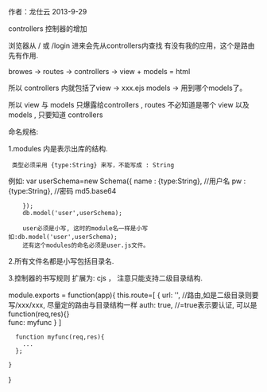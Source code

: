 作者：龙仕云 2013-9-29


controllers 控制器的增加

浏览器从 / 或 /login 进来会先从controllers内查找
有没有我的应用，这个是路由先有作用.

browes -> routes -> controllers -> view  + models = html 

所以 controllers 内就包括了view -> xxx.ejs 
                           models -> 用到哪个models了。

所以 view 与 models 只爆露给controllers , 
     routes 不必知道是哪个 view 以及 models , 只要知道 controllers



命名规格:

  1.modules 内是表示出库的结构.

     类型必须采用 {type:String} 来写，不能写成 : String
 例如:
    var userSchema=new Schema({
 			name   : {type:String},   //用户名 
  		pw     : {type:String},   //密码 md5.base64
 
		});
		db.model('user',userSchema);

		user必须是小写, 这时的module名一样是小写 如:db.model('user',userSchema);
		还有这个modules的命名必须是user.js文件。

 2.所有文件名都是小写包括目录名.

 
 3.控制器的书写规则
   扩展为: cjs ， 注意只能支持二级目录结构.

   module.exports = function(app){
      this.route=[
        {
          url:  '',    //路由,如是二级目录则要写/xxx/xxx, 尽量定的路由与目录结构一样
          auth: true,  //=true表示要认证, 可以是 function(req,res){}  
          func: myfunc
        }
      ]

      function myfunc(req,res){
        ...
      };

    }
  }  

                                    